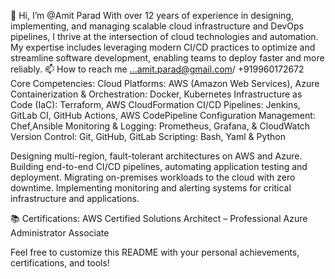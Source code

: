 👋 Hi, I’m @Amit Parad
With over 12 years of experience in designing, implementing, and managing scalable cloud infrastructure and DevOps pipelines, I thrive at the intersection of cloud technologies and automation. My expertise includes leveraging modern CI/CD practices to optimize and streamline software development, enabling teams to deploy faster and more reliably.
📫 How to reach me ...amit.parad@gmail.com/ +919960172672
 Core Competencies:
Cloud Platforms: AWS (Amazon Web Services), Azure
Containerization & Orchestration: Docker, Kubernetes
Infrastructure as Code (IaC): Terraform, AWS CloudFormation
CI/CD Pipelines: Jenkins, GitLab CI, GitHub Actions, AWS CodePipeline
Configuration Management: Chef,Ansible
Monitoring & Logging: Prometheus, Grafana, &  CloudWatch
Version Control: Git, GitHub, GitLab
Scripting: Bash, Yaml &  Python

Designing multi-region, fault-tolerant architectures on AWS and Azure.
Building end-to-end CI/CD pipelines, automating application testing and deployment.
Migrating on-premises workloads to the cloud with zero downtime.
Implementing monitoring and alerting systems for critical infrastructure and applications.

📚 Certifications:
AWS Certified Solutions Architect – Professional
Azure Administrator Associate

Feel free to customize this README with your personal achievements, certifications, and tools!










<!---
AmitP9999/AmitP9999 is a ✨ special ✨ repository because its `README.md` (this file) appears on your GitHub profile.
You can click the Preview link to take a look at your changes.
--->
